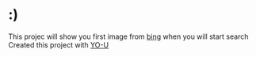 # :)
This projec will show you first image from <a href="https://www.bing.com/">bing</a> when you will start search 
<br>
Created this project with <a href="https://github.com/YO-U">YO-U</a>
